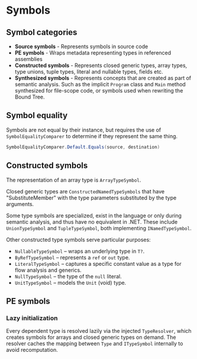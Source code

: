 # Symbols

## Symbol categories

* **Source symbols** - Represents symbols in source code
* **PE symbols** - Wraps metadata representing types in referenced assemblies
* **Constructed symbols** - Represents closed generic types, array types, type unions, tuple types, literal and nullable types, fields etc.
* **Synthesized symbols** - Represents concepts that are created as part of semantic analysis. Such as the implicit `Program` class and `Main` method synthesized for file-scope code, or symbols used when rewriting the Bound Tree.

## Symbol equality

Symbols are not equal by their instance, but requires the use of `SymbolEqualityComparer` to determine if they represent the same thing.

```csharp
SymbolEqualityComparer.Default.Equals(source, destination)
```

## Constructed symbols

The representation of an array type is `ArrayTypeSymbol`.

Closed generic types are `ConstructedNamedTypeSymbols` that have "SubstituteMember" with the type parameters substituted by the type arguments.

Some type symbols are specialized, exist in the language or only during semantic analysis, and thus have no equivalent in .NET. These include `UnionTypeSymbol` and `TupleTypeSymbol`, both implementing `INamedTypeSymbol`.

Other constructed type symbols serve particular purposes:

* `NullableTypeSymbol` – wraps an underlying type in `T?`.
* `ByRefTypeSymbol` – represents a `ref` or `out` type.
* `LiteralTypeSymbol` – captures a specific constant value as a type for flow analysis and generics.
* `NullTypeSymbol` – the type of the `null` literal.
* `UnitTypeSymbol` – models the `Unit` (void) type.

## PE symbols

### Lazy initialization

Every dependent type is resolved lazily via the injected `TypeResolver`, which creates symbols for arrays and closed generic types on demand. The resolver caches the mapping between `Type` and `ITypeSymbol` internally to avoid recomputation.
